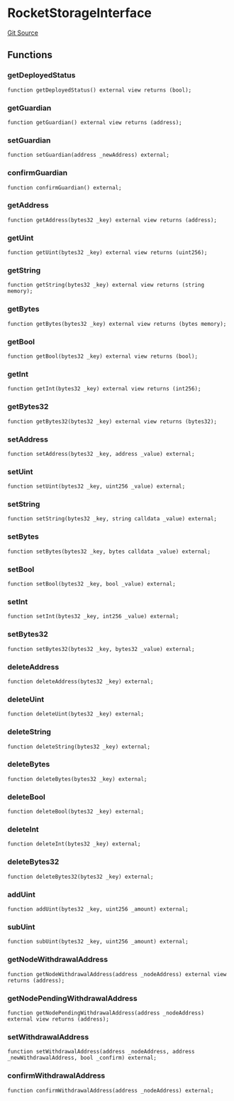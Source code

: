 # RocketStorageInterface
[Git Source](https://github.com/BlockscapeNetwork/rocketscape/blob/HEAD/src/utils/RocketStorageInterface.sol)


## Functions
### getDeployedStatus


```solidity
function getDeployedStatus() external view returns (bool);
```

### getGuardian


```solidity
function getGuardian() external view returns (address);
```

### setGuardian


```solidity
function setGuardian(address _newAddress) external;
```

### confirmGuardian


```solidity
function confirmGuardian() external;
```

### getAddress


```solidity
function getAddress(bytes32 _key) external view returns (address);
```

### getUint


```solidity
function getUint(bytes32 _key) external view returns (uint256);
```

### getString


```solidity
function getString(bytes32 _key) external view returns (string memory);
```

### getBytes


```solidity
function getBytes(bytes32 _key) external view returns (bytes memory);
```

### getBool


```solidity
function getBool(bytes32 _key) external view returns (bool);
```

### getInt


```solidity
function getInt(bytes32 _key) external view returns (int256);
```

### getBytes32


```solidity
function getBytes32(bytes32 _key) external view returns (bytes32);
```

### setAddress


```solidity
function setAddress(bytes32 _key, address _value) external;
```

### setUint


```solidity
function setUint(bytes32 _key, uint256 _value) external;
```

### setString


```solidity
function setString(bytes32 _key, string calldata _value) external;
```

### setBytes


```solidity
function setBytes(bytes32 _key, bytes calldata _value) external;
```

### setBool


```solidity
function setBool(bytes32 _key, bool _value) external;
```

### setInt


```solidity
function setInt(bytes32 _key, int256 _value) external;
```

### setBytes32


```solidity
function setBytes32(bytes32 _key, bytes32 _value) external;
```

### deleteAddress


```solidity
function deleteAddress(bytes32 _key) external;
```

### deleteUint


```solidity
function deleteUint(bytes32 _key) external;
```

### deleteString


```solidity
function deleteString(bytes32 _key) external;
```

### deleteBytes


```solidity
function deleteBytes(bytes32 _key) external;
```

### deleteBool


```solidity
function deleteBool(bytes32 _key) external;
```

### deleteInt


```solidity
function deleteInt(bytes32 _key) external;
```

### deleteBytes32


```solidity
function deleteBytes32(bytes32 _key) external;
```

### addUint


```solidity
function addUint(bytes32 _key, uint256 _amount) external;
```

### subUint


```solidity
function subUint(bytes32 _key, uint256 _amount) external;
```

### getNodeWithdrawalAddress


```solidity
function getNodeWithdrawalAddress(address _nodeAddress) external view returns (address);
```

### getNodePendingWithdrawalAddress


```solidity
function getNodePendingWithdrawalAddress(address _nodeAddress) external view returns (address);
```

### setWithdrawalAddress


```solidity
function setWithdrawalAddress(address _nodeAddress, address _newWithdrawalAddress, bool _confirm) external;
```

### confirmWithdrawalAddress


```solidity
function confirmWithdrawalAddress(address _nodeAddress) external;
```

